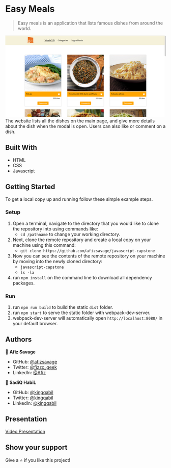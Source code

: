 # Easy Meals

> Easy meals is an application that lists famous dishes from around the world.

![screenshot](./src/assets/app2.png)
The website lists all the dishes on the main page, and give more details about the dish when the modal is open.
Users can also like or comment on a dish.

## Built With

- HTML
- CSS
- Javascript

## Getting Started

To get a local copy up and running follow these simple example steps.

### Setup

1.  Open a terminal, navigate to the directory that you would like to clone the repository into using commands like:
    - `cd /pathname` to change your working directory.
2.  Next, clone the remote repository and create a local copy on your machine using this command:
    - `git clone https://github.com/afizsavage/javascript-capstone`
3.  Now you can see the contents of the remote repository on your machine by moving into the newly cloned directory:
    - `javascript-capstone`
    - `ls -la`
4.  run `npm install` on the command line to download all dependency packages.

### Run

1. run `npm run build` to build the static `dist` folder.
2. run `npm start` to serve the static folder with webpack-dev-server.
3. webpack-dev-server will automatically open `http://localhost:8080/` in your default browser.

## Authors

👤 **Afiz Savage**

- GitHub: [@afizsavage](https://github.com/afizsavage)
- Twitter: [@fizzo_geek](https://twitter.com/fizzo_geek)
- LinkedIn: [@Afiz](https://www.linkedin.com/in/afiz-savage-3b91a21ba/)

👤 **SadiQ HabiL**

- GitHub: [@kingqabil](https://github.com/kingqabil)
- Twitter: [@kingqabil](https://twitter.com/kingqabil)
- LinkedIn: [@kingqabil](https://linkedin.com/in/kingqabil)

## Presentation

[Video Presentation](https://drive.google.com/file/d/1a9LUxRII3yiER7HU63TbrB-QtY0puojs/view?usp=sharing)

## Show your support

Give a ⭐️ if you like this project!
